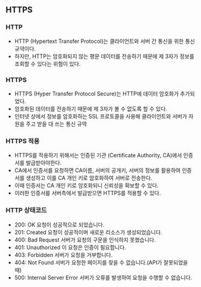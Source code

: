 ## HTTPS
### HTTP
- HTTP (Hypertext Transfer Protocol)는 클라이언트와 서버 간 통신을 위한 통신 규약이다.
- 하지만, HTTP는 암호화되지 않는 평문 데이터를 전송하기 때문에 제 3자가 정보를 조회할 수 있다는 위험이 있다.

### HTTPS
- HTTPS (Hyper Transfer Protocol Secure)는 HTTP에 데이터 암호화가 추가되었다.
- 암호화된 데이터를 전송하기 때문에 제 3자가 볼 수 없도록 할 수 있다.
- 인터넷 상에서 정보를 암호화하는 SSL 프로토콜을 사용해 클라이언트와 서버가 자원을 주고 받을 대 쓰는 통신 규약

### HTTPS 적용
- HTTPS를 적용하기 위해서는 인증된 기관 (Certificate Authority, CA)에서 인증서를 발급받아야한다.
- CA에서 인증서를 요청하면 CA이름, 서버의 공개키, 서버의 정보를 활용하여 인증서를 생성하고 이를 CA 개인 키로 암호화하여 서버로 전송한다.
- 이때 인증서는 CA 개인 키로 암호화되니 신뢰성을 확보할 수 있다.
- 이러한 인증서를 서버측에서 발급받으면 HTTPS를 적용할 수 있다.

### HTTP 상태코드
- 200: OK 요청이 성공적으로 되었습니다.
- 201: Created 요청이 성공적이며 새로운 리소스가 생성되었습니다.
- 400: Bad Request 서버가 요청의 구문을 인식하지 못했습니다.
- 401: Unauthorized 이 요청은 인증이 필요합니다.
- 403: Forbidden 서버가 요청을 거부합니다.
- 404: Not Found 서버가 요청한 페이지를 찾을 수 없습니다.(API가 잘못되었을 때)
- 500: Internal Server Error 서버가 오류를 발생하여 요청을 수행할 수 없습니다.
